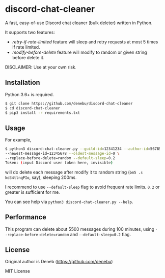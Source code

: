 # discord-chat-cleaner
A fast, easy-of-use Discord chat cleaner (bulk deleter) written in Python.

It supports two features:
 - *retry-if-rate-limited* feature will sleep and retry requests at most 5 times if rate limited. 
 - *modify-before-delete* feature will modify to random or given string before delete it.

DISCLAIMER: Use at your own risk.

## Installation
Python 3.6+ is required.

```bash
$ git clone https://github.com/denebu/discord-chat-cleaner
$ cd discord-chat-cleaner
$ pip3 install -r requirements.txt
```

## Usage
For example,

```bash
$ python3 discord-chat-cleaner.py --guild-id=12341234 --author-id=56785678 \
--newest-message-id=12345678 --oldest-message-id=0 \
--replace-before-delete=random --default-sleep=0.2
Token: (input Discord user token here, invisible)
```

will do delete each message after modify it to random string (`bm5 .s kd34tlnqPIo`, say), sleeping 200ms.

I recommend to use `--default-sleep` flag to avoid frequent rate limits. `0.2` or greater is sufficient for me.

You can see help via `python3 discord-chat-cleaner.py --help`.

## Performance
This program can delete about 5500 messages during 100 minutes,
 using `--replace-before-delete=random` and `--default-sleep=0.2` flag.

## License
Original author is Deneb (https://github.com/denebu)

MIT License
